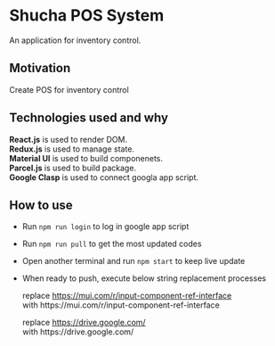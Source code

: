 # Shucha POS System
An application for inventory control.

## Motivation
Create POS for inventory control

## Technologies used and why
**React.js** is used to render DOM.  
**Redux.js** is used to manage state.  
**Material UI** is used to build componenets.  
**Parcel.js** is used to build package.  
**Google Clasp** is used to connect googla app script.

## How to use
- Run ```npm run login``` to log in google app script
- Run ```npm run pull``` to get the most updated codes
- Open another terminal and run ```npm start``` to keep live update
- When ready to push, execute below string replacement processes

    replace https://mui.com/r/input-component-ref-interface  
    with https:\/\/mui.com\/r\/input-component-ref-interface

    replace https://drive.google.com/  
    with https:\/\/drive.google.com\/
